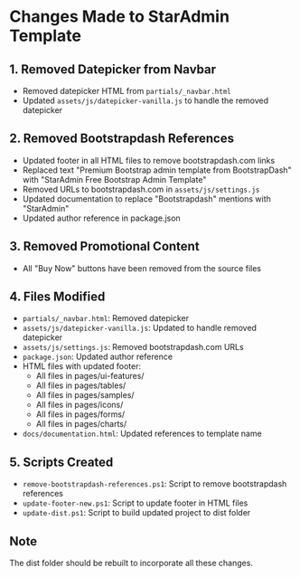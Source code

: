 # Changes Made to StarAdmin Template

## 1. Removed Datepicker from Navbar
- Removed datepicker HTML from `partials/_navbar.html`
- Updated `assets/js/datepicker-vanilla.js` to handle the removed datepicker

## 2. Removed Bootstrapdash References
- Updated footer in all HTML files to remove bootstrapdash.com links
- Replaced text "Premium Bootstrap admin template from BootstrapDash" with "StarAdmin Free Bootstrap Admin Template"
- Removed URLs to bootstrapdash.com in `assets/js/settings.js` 
- Updated documentation to replace "Bootstrapdash" mentions with "StarAdmin"
- Updated author reference in package.json

## 3. Removed Promotional Content
- All "Buy Now" buttons have been removed from the source files

## 4. Files Modified
- `partials/_navbar.html`: Removed datepicker
- `assets/js/datepicker-vanilla.js`: Updated to handle removed datepicker
- `assets/js/settings.js`: Removed bootstrapdash.com URLs
- `package.json`: Updated author reference
- HTML files with updated footer:
  - All files in pages/ui-features/
  - All files in pages/tables/
  - All files in pages/samples/
  - All files in pages/icons/
  - All files in pages/forms/
  - All files in pages/charts/
- `docs/documentation.html`: Updated references to template name

## 5. Scripts Created
- `remove-bootstrapdash-references.ps1`: Script to remove bootstrapdash references
- `update-footer-new.ps1`: Script to update footer in HTML files
- `update-dist.ps1`: Script to build updated project to dist folder

## Note
The dist folder should be rebuilt to incorporate all these changes.
